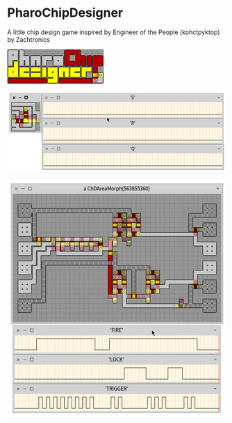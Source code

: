 # PharoChipDesigner
A little chip design game inspired by Engineer of the People (kohctpyktop) by Zachtronics

![PharoChipDesigner.png](graphics/PharoChipDesigner.png)

![PharoChipDesigner.gif](graphics/PharoChipDesigner.gif)

![x903.png](graphics/x903.png)
